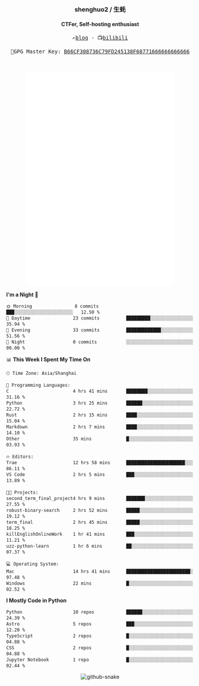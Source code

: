 <h3 align="center"> shenghuo2 / 生蚝 </h3>
<h4 align="center" >CTFer, Self-hosting enthusiast</h3>


<p align="center">
  <samp>
    ✍️<a href="https://blog.shenghuo2.top/">blog</a> -
    📺<a href="https://space.bilibili.com/85894935">bilibili</a>
  </samp>
</p>
<p align="center">
  <samp>
     🔐GPG Master Key: <a align="center" href="https://github.com/shenghuo2.gpg">B66CF308736C79FD245138F68771666666666666</a>
  </samp>
</p>
<br>
<p align="center">
  <a href="https://github.com/shenghuo2">
    <img width="400" align="top" src="https://github.com/shenghuo2/shenghuo2/blob/main/metrics.left.svg" />
  </a>
  <a href="https://github.com/shenghuo2">
    <img width="400" align="top" src="https://github.com/shenghuo2/shenghuo2/blob/main/metrics.right.svg" />
  </a>
</p>


<!--START_SECTION:waka-->
**I'm a Night 🦉** 

```text
🌞 Morning                8 commits           ███░░░░░░░░░░░░░░░░░░░░░░   12.50 % 
🌆 Daytime                23 commits          █████████░░░░░░░░░░░░░░░░   35.94 % 
🌃 Evening                33 commits          █████████████░░░░░░░░░░░░   51.56 % 
🌙 Night                  0 commits           ░░░░░░░░░░░░░░░░░░░░░░░░░   00.00 % 
```


📊 **This Week I Spent My Time On** 

```text
🕑︎ Time Zone: Asia/Shanghai

💬 Programming Languages: 
C                        4 hrs 41 mins       ████████░░░░░░░░░░░░░░░░░   31.16 % 
Python                   3 hrs 25 mins       ██████░░░░░░░░░░░░░░░░░░░   22.72 % 
Rust                     2 hrs 15 mins       ████░░░░░░░░░░░░░░░░░░░░░   15.04 % 
Markdown                 2 hrs 7 mins        ████░░░░░░░░░░░░░░░░░░░░░   14.10 % 
Other                    35 mins             █░░░░░░░░░░░░░░░░░░░░░░░░   03.93 % 

🔥 Editors: 
Trae                     12 hrs 58 mins      ██████████████████████░░░   86.11 % 
VS Code                  2 hrs 5 mins        ███░░░░░░░░░░░░░░░░░░░░░░   13.89 % 

🐱‍💻 Projects: 
second_term_final_project4 hrs 9 mins        ███████░░░░░░░░░░░░░░░░░░   27.55 % 
robust-binary-search     2 hrs 52 mins       █████░░░░░░░░░░░░░░░░░░░░   19.12 % 
term_final               2 hrs 45 mins       █████░░░░░░░░░░░░░░░░░░░░   18.25 % 
killEnglishOnlineWork    1 hr 41 mins        ███░░░░░░░░░░░░░░░░░░░░░░   11.21 % 
uzz-python-learn         1 hr 6 mins         ██░░░░░░░░░░░░░░░░░░░░░░░   07.37 % 

💻 Operating System: 
Mac                      14 hrs 41 mins      ████████████████████████░   97.48 % 
Windows                  22 mins             █░░░░░░░░░░░░░░░░░░░░░░░░   02.52 % 
```

**I Mostly Code in Python** 

```text
Python                   10 repos            ██████░░░░░░░░░░░░░░░░░░░   24.39 % 
Astro                    5 repos             ███░░░░░░░░░░░░░░░░░░░░░░   12.20 % 
TypeScript               2 repos             █░░░░░░░░░░░░░░░░░░░░░░░░   04.88 % 
CSS                      2 repos             █░░░░░░░░░░░░░░░░░░░░░░░░   04.88 % 
Jupyter Notebook         1 repo              █░░░░░░░░░░░░░░░░░░░░░░░░   02.44 % 
```




<!--END_SECTION:waka-->


<div align="center">
  <picture>
    <source media="(prefers-color-scheme: dark)" srcset="https://gist.githubusercontent.com/shenghuo2/bfce20b14ab0484cef03bae6e60e0b3a/raw/github-snake-dark.svg" />
    <source media="(prefers-color-scheme: light)" srcset="https://gist.githubusercontent.com/shenghuo2/bfce20b14ab0484cef03bae6e60e0b3a/raw/github-snake.svg" />
    <img alt="github-snake" src="https://gist.githubusercontent.com/shenghuo2/bfce20b14ab0484cef03bae6e60e0b3a/raw/github-snake.svg" />
  </picture>
</div>

<!--
**shenghuo2/shenghuo2** is a ✨ _special_ ✨ repository because its `README.md` (this file) appears on your GitHub profile.

Here are some ideas to get you started:

- 🔭 I’m currently working on ...
- 🌱 I’m currently learning ...
- 👯 I’m looking to collaborate on ...
- 🤔 I’m looking for help with ...
- 💬 Ask me about ...
- 📫 How to reach me: ...
- 😄 Pronouns: ...
- ⚡ Fun fact: ...
-->
